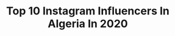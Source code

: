 ---
title: Top 10 Instagram Influencers In Algeria In 2020
description: >-
  Find top Instagram influencers in Algeria in 2020. Most popular hashtags: #algeria #algerie #oran.
platform: Instagram
hits: 39
text_top: Identify the best Instagram influencers on inBeat.
text_bottom: Our search engine holds 39 Instagram influencers like this in Algeria for you to contact.
profiles:
  - username: "blak23f"
    fullname: >-
      Fares Baraket
    bio: >-
      Acteur/Comédien/Rappeur ... 👕 @never2oolate 📬 Pro : Fares.blak23@gmail.com
    location: "Algeria"
    followers: 136163
    engagement: 1282
    commentsToLikes: 0.032532
    id: ck13a2tgmocns0i19pvqq1fay
    verified: false
    hashtags: "#summer"
  - username: "djoher.art"
    fullname: >-
      • Djoher Art •
    bio: >-
      •Djoher GHAOUL جوهر •a 17 yo girl •🇩🇿Oran, Algeria ✨Open for commission • a self-taught artist • #traditional_art #realisticdrawing
    location: "Algeria"
    followers: 3218
    engagement: 2171
    commentsToLikes: 0.112293
    id: ck0vwzka9wdkp0i198i4r1ph7
    verified: false
    hashtags: "#graphite, #artathome, #pencil, #drawings"
  - username: "souhilaofficial"
    fullname: >-
      Souhila Ben Lachhab 🦋 سهيلة
    bio: >-
      🔱SBL🔱 Algerian Artist ▫️ Actress | Singer 🎼 |animatrice TV I Love you my Algeria❤🇩🇿 watch my new music videos 👇
    location: "Algeria"
    followers: 1825515
    engagement: 242
    commentsToLikes: 0.033543
    id: ck14gdxgd4qcc0i196kw8va02
    verified: true
    hashtags: "#look, #algeria, #mood, #souhilabenlachhab"
  - username: "firdouss_kb"
    fullname: >-
      Firdouss_akb
    bio: >-
      رد المتابعة 😍مرحبا بزين معي تابعوني 🇩🇿🇲🇦🇹🇳 Objectif 200k <====== nv compte 01 #abbonné moi تابعوني يصلكم ااجديد abbonne moi
    location: "Algeria"
    followers: 156499
    engagement: 197
    commentsToLikes: 0.056354
    id: ck0ub935xe26r0i19h86273ek
    verified: false
    hashtags: "#alg, #folw, #ba9lawa, #dahk"
  - username: "malek_djeriou"
    fullname: >-
      ⁦🕊️⁩ ملاك
    bio: >-
      🇩🇿. 🥰بنت تيبازة🥰 La vie est belle Artiste٫ comédienne ٫chanteuse 🎤.
    location: "Algeria"
    followers: 31359
    engagement: 189
    commentsToLikes: 0.099646
    id: ck137bgb7apim0i197eiah2v9
    verified: false
    hashtags: ""
  - username: "rym.amari"
    fullname: >-
      الريم✨ 𝓡𝔂𝓶 𝓐𝓶𝓪𝓻𝓲
    bio: >-
      📺 TV Presenter| Journalist #CanalAlgérie 👑 Former Miss Algeria 🌍 Reservoir Engineer 🎤 Event Host
    location: "Algeria"
    followers: 243287
    engagement: 642
    commentsToLikes: 0.018781
    id: ck0w109wygx2o0i19sqsln1gw
    verified: false
    hashtags: "#goodmorning, #sophisticatedsimplicity, #avosbasquettes, #weekend"
  - username: "feryelle_rouu"
    fullname: >-
      🌹.FERIEL / MAKEUP. 🌹
    bio: >-
      Algerian girl 🇩🇿 Makeup lover Human Ressource Management 👩🏻‍🎓
    location: "Algeria"
    followers: 18281
    engagement: 194
    commentsToLikes: 0.160190
    id: ck13a2tobocqa0i19unvw8c74
    verified: false
    hashtags: "#hudabeauty, #winterblushready, #huda, #mercuryretrogradepalette"
  - username: "dz_travelcouple"
    fullname: >-
      ᗩᑎTᗩᖇ & Iᒪᕼᗴᗰ's ᗩᗪᐯᗴᑎTᑌᖇᗴᔕ
    bio: >-
      Travel and photography enthusiasts ✈ 🇩🇿from Algeria Young Travel couple 💏 📩Dztravelcouple@gmail.com 🇩🇪🇭🇷🇸🇮🇨🇿🇦🇹🇳🇱🇭🇺🇮🇹🇹🇷🇧🇪🇫🇷🇪🇸🇲🇻🇵🇹 Nour’s parents
    location: "Algeria"
    followers: 81707
    engagement: 474
    commentsToLikes: 0.013056
    id: ck0w05vxhcj5d0i19jd4a3b5n
    verified: false
    hashtags: "#travelcouples, #visitalgeria, #dubai, #karakou"
  - username: "nourhane_zghid"
    fullname: >-
      Nourhane
    bio: >-
      Actrice ALGERIA♥️ Business contact : nourhanezghidpro1@gmail.com You didn’t go through all that for nothing.
    location: "Algeria"
    followers: 1853362
    engagement: 546
    commentsToLikes: 0.013065
    id: ck137bl0uaq7u0i195vkfz886
    verified: false
    hashtags: "#algeria, #nourhane, #loveyourself, #algerie"
  - username: "faridarguibaoff"
    fullname: >-
      Farida
    bio: >-
      Algerian 🇩🇿 artist 🎶 🐼 animals lover ❤️ 📍Oran 💎وهران pro 📧 : Faridarguiba@gmail.com Nouvelle vidéo￼📸🔥🔥 ⬇⬇⬇
    location: "Algeria"
    followers: 642726
    engagement: 366
    commentsToLikes: 0.006605
    id: ck0uao9zgcme60i19i7jdnp48
    verified: false
    hashtags: "#freeuyghur, #1ernovembre, #swipe, #farida"
---